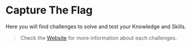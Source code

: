# Capture The Flag

Here you will find challenges to solve 
and test your Knowledge and Skills.

> Check the [Website](https://cybergreeks.zyrosite.com) for more information about each challenges.

